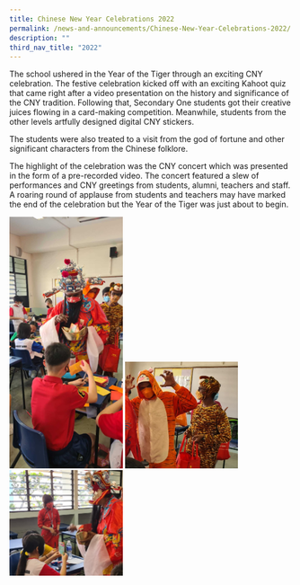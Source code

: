```yaml
---
title: Chinese New Year Celebrations 2022
permalink: /news-and-announcements/Chinese-New-Year-Celebrations-2022/
description: ""
third_nav_title: "2022"
---
```


The school ushered in the Year of the Tiger through an exciting CNY celebration. The festive celebration kicked off with an exciting Kahoot quiz that came right after a video presentation on the history and significance of the CNY tradition. Following that, Secondary One students got their creative juices flowing in a card-making competition. Meanwhile, students from the other levels artfully designed digital CNY stickers.

The students were also treated to a visit from the god of fortune and other significant characters from the Chinese folklore.

The highlight of the celebration was the CNY concert which was presented in the form of a pre-recorded video. The concert featured a slew of performances and CNY greetings from students, alumni, teachers and staff. A roaring round of applause from students and teachers may have marked the end of the celebration but the Year of the Tiger was just about to begin.

<img style="width:40%;height:50%" src="/images/News%20and%20Announcements/CNY%20Celebrations%202022/CNY01.jpg">

<img style="width:40%;height:50%" src="/images/News%20and%20Announcements/CNY%20Celebrations%202022/CNY02.jpg">

<img style="width:40%;height:50%" src="/images/News%20and%20Announcements/CNY%20Celebrations%202022/CNY03.jpg">